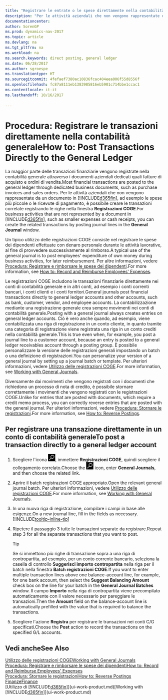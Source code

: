 ```yaml
---
title: "Registrare le entrate o le spese direttamente nella contabilità generale"
description: "Per le attività aziendali che non vengono rappresentate da un documento, ad esempio le spese più piccole o le ricevute di pagamento, è possibile creare le transazioni correlate registrando le righe nella finestra Registrazioni COGE."
documentationcenter: 
author: SorenGP
ms.prod: dynamics-nav-2017
ms.topic: article
ms.devlang: na
ms.tgt_pltfrm: na
ms.workload: na
ms.search.keywords: direct posting, general ledger
ms.date: 06/28/2017
ms.author: sgroespe
ms.translationtype: HT
ms.sourcegitcommit: 4fefaef7380ac10836fcac404eea006f55d8556f
ms.openlocfilehash: fc87a8111eb1383985816eb5901c714bbe1ccac1
ms.contentlocale: it-it
ms.lasthandoff: 10/16/2017

---
```

# <a name="how-to-post-transactions-directly-to-the-general-ledger"></a><span data-ttu-id="1861a-103">Procedura: Registrare le transazioni direttamente nella contabilità generale</span><span class="sxs-lookup"><span data-stu-id="1861a-103">How to: Post Transactions Directly to the General Ledger</span></span>
<span data-ttu-id="1861a-104">La maggior parte delle transazioni finanziarie vengono registrate nella contabilità generale attraverso i documenti aziendali dedicati quali fatture di acquisto e ordini di vendita.</span><span class="sxs-lookup"><span data-stu-id="1861a-104">Most financial transactions are posted to the general ledger through dedicated business documents, such as purchase invoices and sales orders.</span></span> <span data-ttu-id="1861a-105">Per le attività aziendali che non vengono rappresentate da un documento in [!INCLUDE[d365fin](includes/d365fin_md.md)], ad esempio le spese più piccole o le ricevute di pagamento, è possibile creare le transazioni correlate registrando le righe nella finestra **Registrazioni COGE**.</span><span class="sxs-lookup"><span data-stu-id="1861a-105">For business activities that are not represented by a document in [!INCLUDE[d365fin](includes/d365fin_md.md)], such as smaller expenses or cash receipts, you can create the related transactions by posting journal lines in the **General Journal** window.</span></span>

<span data-ttu-id="1861a-106">Un tipico utilizzo delle registrazioni COGE consiste nel registrare le spese dei dipendenti effettuate con denaro personale durante le attività lavorative, al fine di provvedere successivamente al rimborso.</span><span class="sxs-lookup"><span data-stu-id="1861a-106">A typical use of the general journal is to post employees' expenditure of own money during business activities, for later reimbursement.</span></span> <span data-ttu-id="1861a-107">Per altre informazioni, vedere [Procedura: Registrare e rimborsare le spese dei dipendenti](finance-how-record-reimburse-employee-expenses.md).</span><span class="sxs-lookup"><span data-stu-id="1861a-107">For more information, see [How to: Record and Reimburse Employees' Expenses](finance-how-record-reimburse-employee-expenses.md).</span></span>

<span data-ttu-id="1861a-108">Le registrazioni COGE includono le transazioni finanziarie direttamente nei conti di contabilità generale e in altri conti, ad esempio i conti correnti bancari, i conti clienti e i conti fornitori.</span><span class="sxs-lookup"><span data-stu-id="1861a-108">General journals post financial transactions directly to general ledger accounts and other accounts, such as bank, customer, vendor, and employee accounts.</span></span> <span data-ttu-id="1861a-109">La contabilizzazione mediante una registrazione generale crea sempre movimenti nei conti di contabilità generale.</span><span class="sxs-lookup"><span data-stu-id="1861a-109">Posting with a general journal always creates entries on general ledger accounts.</span></span> <span data-ttu-id="1861a-110">Ciò è vero anche quando, ad esempio, viene contabilizzata una riga di registrazione in un conto cliente, in quanto tramite una categoria di registrazione viene registrata una riga in un conto crediti nella contabilità generale.</span><span class="sxs-lookup"><span data-stu-id="1861a-110">This is true even when, for example, you post a journal line to a customer account, because an entry is posted to a general ledger receivables account through a posting group.</span></span> <span data-ttu-id="1861a-111">È possibile personalizzare la versione delle registrazioni generali impostando un batch o una definizione di registrazioni.</span><span class="sxs-lookup"><span data-stu-id="1861a-111">You can personalize your version of a general journal by setting up a journal batch or template.</span></span> <span data-ttu-id="1861a-112">Per ulteriori informazioni, vedere [Utilizzo delle registrazioni COGE](ui-work-general-journals.md).</span><span class="sxs-lookup"><span data-stu-id="1861a-112">For more information, see [Working with General Journals](ui-work-general-journals.md).</span></span>

<span data-ttu-id="1861a-113">Diversamente dai movimenti che vengono registrati con i documenti che richiedono un processo di nota di credito, è possibile stornare correttamente i movimenti che vengono registrati con le registrazioni COGE.</span><span class="sxs-lookup"><span data-stu-id="1861a-113">Unlike for entries that are posted with documents, which require a credit memo process, you can correctly reverse entries that are posted with the general journal.</span></span> <span data-ttu-id="1861a-114">Per ulteriori informazioni, vedere [Procedura: Stornare le registrazioni](finance-how-reverse-journal-posting.md).</span><span class="sxs-lookup"><span data-stu-id="1861a-114">For more information, see [How to: Reverse Postings](finance-how-reverse-journal-posting.md).</span></span>

## <a name="to-post-a-transaction-directly-to-a-general-ledger-account"></a><span data-ttu-id="1861a-115">Per registrare una transazione direttamente in un conto di contabilità generale</span><span class="sxs-lookup"><span data-stu-id="1861a-115">To post a transaction directly to a general ledger account</span></span>
1. <span data-ttu-id="1861a-116">Scegliere l'icona ![Cerca pagina o report](media/ui-search/search_small.png "Cerca pagina o report"), immettere **Registrazioni COGE**, quindi scegliere il collegamento correlato.</span><span class="sxs-lookup"><span data-stu-id="1861a-116">Choose the ![Search for Page or Report](media/ui-search/search_small.png "Search for Page or Report icon") icon, enter **General Journals**, and then choose the related link.</span></span>
2. <span data-ttu-id="1861a-117">Aprire il batch registrazioni COGE appropriato.</span><span class="sxs-lookup"><span data-stu-id="1861a-117">Open the relevant general journal batch.</span></span> <span data-ttu-id="1861a-118">Per ulteriori informazioni, vedere [Utilizzo delle registrazioni COGE](ui-work-general-journals.md).</span><span class="sxs-lookup"><span data-stu-id="1861a-118">For more information, see [Working with General Journals](ui-work-general-journals.md).</span></span>
3. <span data-ttu-id="1861a-119">In una nuova riga di registrazione, compilare i campi in base alle esigenze.</span><span class="sxs-lookup"><span data-stu-id="1861a-119">On a new journal line, fill in the fields as necessary.</span></span> [!INCLUDE[tooltip-inline-tip](includes/tooltip-inline-tip_md.md)]    
4. <span data-ttu-id="1861a-120">Ripetere il passaggio 3 tutte le transazioni separate da registrare.</span><span class="sxs-lookup"><span data-stu-id="1861a-120">Repeat step 3 for all the separate transactions that you want to post.</span></span>

    > [!TIP]  
    > <span data-ttu-id="1861a-121">Se si immettono più righe di transazione sopra a una riga di contropartita, ad esempio, per un conto corrente bancario, seleziona la casella di controllo **Suggerisci importo contropartita** nella riga per il batch nella finestra **Batch registrazioni COGE**.</span><span class="sxs-lookup"><span data-stu-id="1861a-121">If you want to enter multiple transaction lines above one balance-account line, for example, for one bank account, then select the **Suggest Balancing Amount** check box on the line for your batch in the **General Journal Batches** window.</span></span> <span data-ttu-id="1861a-122">Il campo **Importo** nella riga di contropartita viene precompilato automaticamente con il valore necessario per pareggiare le transazioni.</span><span class="sxs-lookup"><span data-stu-id="1861a-122">Then the **Amount** field on the balance-account line is automatically prefilled with the value that is required to balance the transactions.</span></span>
5. <span data-ttu-id="1861a-123">Scegliere l'azione **Registra** per registrare le transazioni nei conti C/G specificati.</span><span class="sxs-lookup"><span data-stu-id="1861a-123">Choose the **Post** action to record the transactions on the specified G/L accounts.</span></span>

## <a name="see-also"></a><span data-ttu-id="1861a-124">Vedi anche</span><span class="sxs-lookup"><span data-stu-id="1861a-124">See Also</span></span>
[<span data-ttu-id="1861a-125">Utilizzo delle registrazioni COGE</span><span class="sxs-lookup"><span data-stu-id="1861a-125">Working with General Journals</span></span>](ui-work-general-journals.md)  
[<span data-ttu-id="1861a-126">Procedura: Registrare e rimborsare le spese dei dipendenti</span><span class="sxs-lookup"><span data-stu-id="1861a-126">How to: Record and Reimburse Employees' Expenses</span></span>](finance-how-record-reimburse-employee-expenses.md)  
[<span data-ttu-id="1861a-127">Procedura: Stornare le registrazioni</span><span class="sxs-lookup"><span data-stu-id="1861a-127">How to: Reverse Postings</span></span>](finance-how-reverse-journal-posting.md)  
[<span data-ttu-id="1861a-128">Finanze</span><span class="sxs-lookup"><span data-stu-id="1861a-128">Finance</span></span>](finance.md)  
<span data-ttu-id="1861a-129">[Utilizzo di [!INCLUDE[d365fin](includes/d365fin_md.md)]](ui-work-product.md)</span><span class="sxs-lookup"><span data-stu-id="1861a-129">[Working with [!INCLUDE[d365fin](includes/d365fin_md.md)]](ui-work-product.md)</span></span>  

